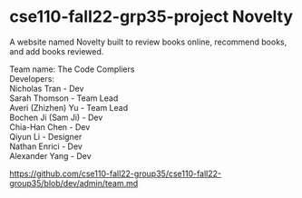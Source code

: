# cse110-fall22-grp35-project Novelty


A website named Novelty built to review books online, recommend books, and add books reviewed.  

Team name: The Code Compliers  
Developers:  
Nicholas Tran - Dev  
Sarah Thomson - Team Lead  
Averi (Zhizhen) Yu - Team Lead  
Bochen Ji (Sam Ji) - Dev  
Chia-Han Chen - Dev  
Qiyun Li - Designer  
Nathan Enrici - Dev  
Alexander Yang - Dev  

https://github.com/cse110-fall22-group35/cse110-fall22-group35/blob/dev/admin/team.md




